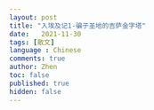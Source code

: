 ```yaml
---
layout: post
title: "入埃及记1-骗子圣地的吉萨金字塔"
date:   2021-11-30
tags: [散文]
language : Chinese
comments: true
author: Zhen
toc: false
published: true
hidden: false
---
```


<!--stackedit_data:
eyJoaXN0b3J5IjpbLTc3MjI2NjE3NV19
-->